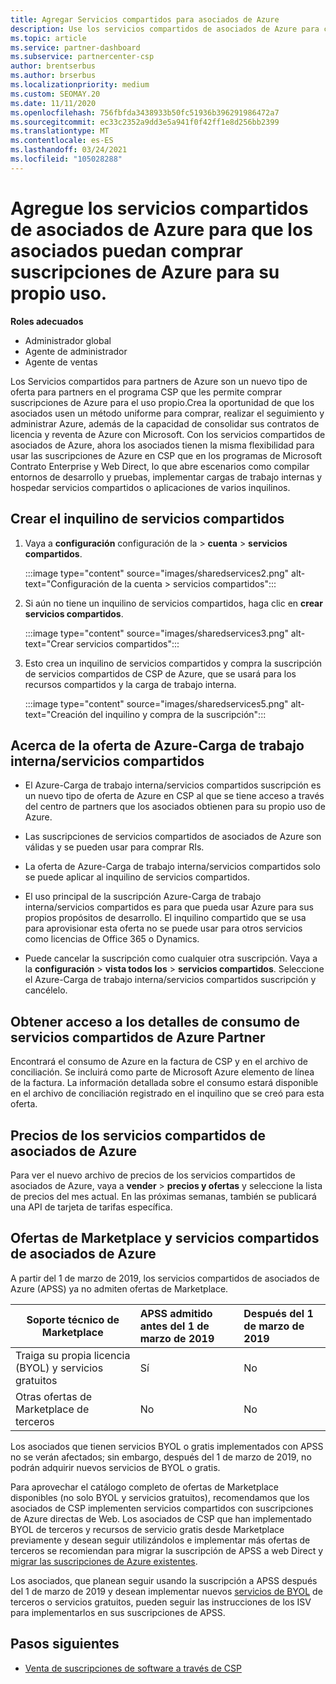 ```yaml
---
title: Agregar Servicios compartidos para asociados de Azure
description: Use los servicios compartidos de asociados de Azure para comprar suscripciones de Azure para su propio uso y para tener un método uniforme de compra, seguimiento y administración de Azure.
ms.topic: article
ms.service: partner-dashboard
ms.subservice: partnercenter-csp
author: brentserbus
ms.author: brserbus
ms.localizationpriority: medium
ms.custom: SEOMAY.20
ms.date: 11/11/2020
ms.openlocfilehash: 756fbfda3438933b50fc51936b396291986472a7
ms.sourcegitcommit: ec33c2352a9dd3e5a941f0f42ff1e8d256bb2399
ms.translationtype: MT
ms.contentlocale: es-ES
ms.lasthandoff: 03/24/2021
ms.locfileid: "105028288"
---
```

# <a name="add-azure-partner-shared-services-so-partners-can-buy-azure-subscriptions-for-their-own-use"></a>Agregue los servicios compartidos de asociados de Azure para que los asociados puedan comprar suscripciones de Azure para su propio uso.

**Roles adecuados**

- Administrador global
- Agente de administrador
- Agente de ventas

Los Servicios compartidos para partners de Azure son un nuevo tipo de oferta para partners en el programa CSP que les permite comprar suscripciones de Azure para el uso propio.Crea la oportunidad de que los asociados usen un método uniforme para comprar, realizar el seguimiento y administrar Azure, además de la capacidad de consolidar sus contratos de licencia y reventa de Azure con Microsoft. Con los servicios compartidos de asociados de Azure, ahora los asociados tienen la misma flexibilidad para usar las suscripciones de Azure en CSP que en los programas de Microsoft Contrato Enterprise y Web Direct, lo que abre escenarios como compilar entornos de desarrollo y pruebas, implementar cargas de trabajo internas y hospedar servicios compartidos o aplicaciones de varios inquilinos.  

## <a name="create-the-shared-services-tenant"></a>Crear el inquilino de servicios compartidos

1. Vaya a **configuración** configuración de la  >  **cuenta**  >  **servicios compartidos**.

   :::image type="content" source="images/sharedservices2.png" alt-text="Configuración de la cuenta > servicios compartidos":::

2. Si aún no tiene un inquilino de servicios compartidos, haga clic en **crear servicios compartidos**.

   :::image type="content" source="images/sharedservices3.png" alt-text="Crear servicios compartidos":::

3. Esto crea un inquilino de servicios compartidos y compra la suscripción de servicios compartidos de CSP de Azure, que se usará para los recursos compartidos y la carga de trabajo interna.

   :::image type="content" source="images/sharedservices5.png" alt-text="Creación del inquilino y compra de la suscripción":::

## <a name="about-the-azure--internalshared-services-offer"></a>Acerca de la oferta de Azure-Carga de trabajo interna/servicios compartidos

- El Azure-Carga de trabajo interna/servicios compartidos suscripción es un nuevo tipo de oferta de Azure en CSP al que se tiene acceso a través del centro de partners que los asociados obtienen para su propio uso de Azure.

- Las suscripciones de servicios compartidos de asociados de Azure son válidas y se pueden usar para comprar RIs.

- La oferta de Azure-Carga de trabajo interna/servicios compartidos solo se puede aplicar al inquilino de servicios compartidos.

- El uso principal de la suscripción Azure-Carga de trabajo interna/servicios compartidos es para que pueda usar Azure para sus propios propósitos de desarrollo. El inquilino compartido que se usa para aprovisionar esta oferta no se puede usar para otros servicios como licencias de Office 365 o Dynamics.

- Puede cancelar la suscripción como cualquier otra suscripción. Vaya a la **configuración**  >  **vista todos los**  >  **servicios compartidos**. Seleccione el Azure-Carga de trabajo interna/servicios compartidos suscripción y cancélelo.

## <a name="accessing-azure-partner-shared-services-consumption-details"></a>Obtener acceso a los detalles de consumo de servicios compartidos de Azure Partner

Encontrará el consumo de Azure en la factura de CSP y en el archivo de conciliación. Se incluirá como parte de Microsoft Azure elemento de línea de la factura. La información detallada sobre el consumo estará disponible en el archivo de conciliación registrado en el inquilino que se creó para esta oferta.

## <a name="azure-partner-shared-services-pricing"></a>Precios de los servicios compartidos de asociados de Azure

Para ver el nuevo archivo de precios de los servicios compartidos de asociados de Azure, vaya a **vender**  >  **precios y ofertas** y seleccione la lista de precios del mes actual. En las próximas semanas, también se publicará una API de tarjeta de tarifas específica.

## <a name="marketplace-offers-and-azure-partner-shared-services"></a>Ofertas de Marketplace y servicios compartidos de asociados de Azure

A partir del 1 de marzo de 2019, los servicios compartidos de asociados de Azure (APSS) ya no admiten ofertas de Marketplace.

|**Soporte técnico de Marketplace**   |**APSS admitido antes del 1 de marzo de 2019**|**Después del 1 de marzo de 2019**|
|---------------------------|:----------------------------|:-------------------|
|Traiga su propia licencia (BYOL) y servicios gratuitos   | Sí   | No|
|Otras ofertas de Marketplace de terceros   | No   |No|

Los asociados que tienen servicios BYOL o gratis implementados con APSS no se verán afectados; sin embargo, después del 1 de marzo de 2019, no podrán adquirir nuevos servicios de BYOL o gratis.

Para aprovechar el catálogo completo de ofertas de Marketplace disponibles (no solo BYOL y servicios gratuitos), recomendamos que los asociados de CSP implementen servicios compartidos con suscripciones de Azure directas de Web.  Los asociados de CSP que han implementado BYOL de terceros y recursos de servicio gratis desde Marketplace previamente y desean seguir utilizándolos e implementar más ofertas de terceros se recomiendan para migrar la suscripción de APSS a web Direct y [migrar las suscripciones de Azure existentes](/azure/cloud-solution-provider/migration/migration#migrating-existing-azure-subscriptions).

Los asociados, que planean seguir usando la suscripción a APSS después del 1 de marzo de 2019 y desean implementar nuevos [servicios de BYOL](https://azuremarketplace.microsoft.com/marketplace/apps?filters=byol) de terceros o servicios gratuitos, pueden seguir las instrucciones de los ISV para implementarlos en sus suscripciones de APSS.

## <a name="next-steps"></a>Pasos siguientes

- [Venta de suscripciones de software a través de CSP](csp-software-subscriptions.md)